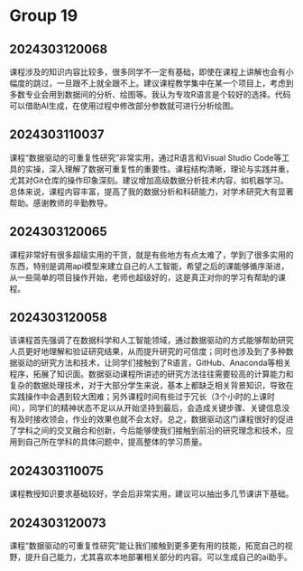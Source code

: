 # Group 19


## 2024303120068

课程涉及的知识内容比较多，很多同学不一定有基础，即使在课程上讲解也会有小幅度的跳过，一旦跟不上就全跟不上。建议课程教学集中在某一个项目上，考虑到多数专业会用到数据间的分析、绘图等。我认为专攻R语言是个较好的选择。代码可以借助AI生成，在使用过程中修改部分参数就可进行分析绘图。

## 2024303110037

课程“数据驱动的可重复性研究”非常实用，通过R语言和Visual Studio Code等工具的实操，深入理解了数据可重复性的重要性。课程结构清晰，理论与实践并重，尤其对Git仓库的操作印象深刻。建议增加高级数据分析技术内容，如机器学习。总体来说，课程内容丰富，提高了我的数据分析和科研能力，对学术研究大有显著帮助。感谢教师的辛勤教导。

## 2024303120065

课程非常好有很多超级实用的干货，就是有些地方有点太难了，学到了很多实用的东西，特别是调用api模型来建立自己的人工智能，希望之后的课能够循序渐进，从一些简单的项目操作开始，老师也超级好的，这是真正对你的学习有帮助的课程。

## 2024303120058

该课程首先强调了在数据科学和人工智能领域，通过数据驱动的方式能够帮助研究人员更好地理解和验证研究结果，从而提升研究的可信度；同时也涉及到了多种数据驱动的研究方法和技术，让同学们接触到了R语言，GitHub、Anaconda等相关程序，拓展了知识面。数据驱动课程所讲述的研究方法往往需要较高的计算能力和复杂的数据处理技术，对于大部分学生来说，基本上都缺乏相关背景知识，导致在实践操作中会遇到较大困难；另外课程时间有些过于冗长（3个小时的上课时间），同学们的精神状态不足以从开始坚持到最后，会造成关键步骤、关键信息没有及时接收领会，作业的效果也就不会太好。总之，数据驱动这门课程很好的促进了学科之间的交叉融合和创新，今后能够使我们接触到前沿的研究理念和技术，应用到自己所在学科的具体问题中，提高整体的学习质量。

## 2024303110075

课程教授知识要求基础较好，学会后非常实用，建议可以抽出多几节课讲下基础。

## 2024303120073

课程“数据驱动的可重复性研究”能让我们接触到更多更有用的技能，拓宽自己的视野，提升自己能力，尤其喜欢本地部署相关部分的内容。可以生成自己的ai助手。
